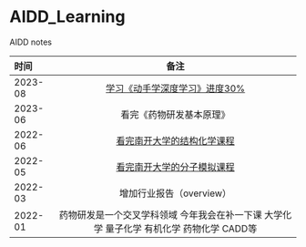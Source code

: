 # AIDD_Learning
AIDD notes


| 时间       |        备注 |
| :--------- | :--: | 
|2023-08|[学习《动手学深度学习》进度30%](https://github.com/d2l-ai)||
|2023-06|看完《药物研发基本原理》||
|2022-06|[看完南开大学的结构化学课程](https://www.bilibili.com/video/BV1P7411w7tm)||
|2022-05|[看完南开大学的分子模拟课程](https://www.bilibili.com/video/BV1j7411U7fy)||
|2022-03|增加行业报告（overview）||
|2022-01|药物研发是一个交叉学科领域 今年我会在补一下课 大学化学 量子化学 有机化学 药物化学 CADD等||
